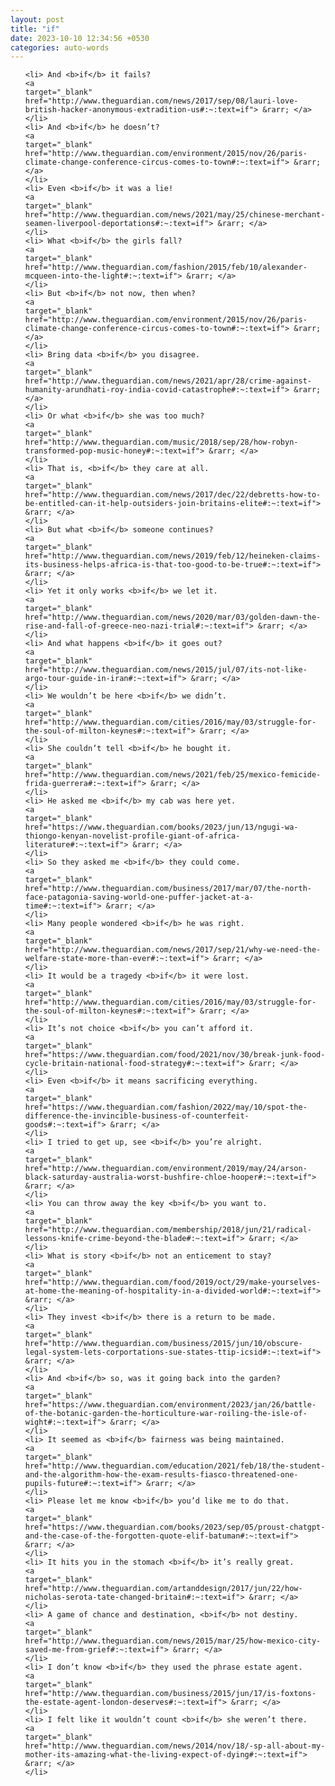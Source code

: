 ```yaml
---
layout: post
title: "if"
date: 2023-10-10 12:34:56 +0530
categories: auto-words
---
```

<ol>

    <li> And <b>if</b> it fails?
    <a 
    target="_blank" 
    href="http://www.theguardian.com/news/2017/sep/08/lauri-love-british-hacker-anonymous-extradition-us#:~:text=if"> &rarr; </a>
    </li>
    <li> And <b>if</b> he doesn’t?
    <a 
    target="_blank" 
    href="http://www.theguardian.com/environment/2015/nov/26/paris-climate-change-conference-circus-comes-to-town#:~:text=if"> &rarr; </a>
    </li>
    <li> Even <b>if</b> it was a lie!
    <a 
    target="_blank" 
    href="http://www.theguardian.com/news/2021/may/25/chinese-merchant-seamen-liverpool-deportations#:~:text=if"> &rarr; </a>
    </li>
    <li> What <b>if</b> the girls fall?
    <a 
    target="_blank" 
    href="http://www.theguardian.com/fashion/2015/feb/10/alexander-mcqueen-into-the-light#:~:text=if"> &rarr; </a>
    </li>
    <li> But <b>if</b> not now, then when?
    <a 
    target="_blank" 
    href="http://www.theguardian.com/environment/2015/nov/26/paris-climate-change-conference-circus-comes-to-town#:~:text=if"> &rarr; </a>
    </li>
    <li> Bring data <b>if</b> you disagree.
    <a 
    target="_blank" 
    href="http://www.theguardian.com/news/2021/apr/28/crime-against-humanity-arundhati-roy-india-covid-catastrophe#:~:text=if"> &rarr; </a>
    </li>
    <li> Or what <b>if</b> she was too much?
    <a 
    target="_blank" 
    href="http://www.theguardian.com/music/2018/sep/28/how-robyn-transformed-pop-music-honey#:~:text=if"> &rarr; </a>
    </li>
    <li> That is, <b>if</b> they care at all.
    <a 
    target="_blank" 
    href="http://www.theguardian.com/news/2017/dec/22/debretts-how-to-be-entitled-can-it-help-outsiders-join-britains-elite#:~:text=if"> &rarr; </a>
    </li>
    <li> But what <b>if</b> someone continues?
    <a 
    target="_blank" 
    href="http://www.theguardian.com/news/2019/feb/12/heineken-claims-its-business-helps-africa-is-that-too-good-to-be-true#:~:text=if"> &rarr; </a>
    </li>
    <li> Yet it only works <b>if</b> we let it.
    <a 
    target="_blank" 
    href="http://www.theguardian.com/news/2020/mar/03/golden-dawn-the-rise-and-fall-of-greece-neo-nazi-trial#:~:text=if"> &rarr; </a>
    </li>
    <li> And what happens <b>if</b> it goes out?
    <a 
    target="_blank" 
    href="http://www.theguardian.com/news/2015/jul/07/its-not-like-argo-tour-guide-in-iran#:~:text=if"> &rarr; </a>
    </li>
    <li> We wouldn’t be here <b>if</b> we didn’t.
    <a 
    target="_blank" 
    href="http://www.theguardian.com/cities/2016/may/03/struggle-for-the-soul-of-milton-keynes#:~:text=if"> &rarr; </a>
    </li>
    <li> She couldn’t tell <b>if</b> he bought it.
    <a 
    target="_blank" 
    href="http://www.theguardian.com/news/2021/feb/25/mexico-femicide-frida-guerrera#:~:text=if"> &rarr; </a>
    </li>
    <li> He asked me <b>if</b> my cab was here yet.
    <a 
    target="_blank" 
    href="https://www.theguardian.com/books/2023/jun/13/ngugi-wa-thiongo-kenyan-novelist-profile-giant-of-africa-literature#:~:text=if"> &rarr; </a>
    </li>
    <li> So they asked me <b>if</b> they could come.
    <a 
    target="_blank" 
    href="http://www.theguardian.com/business/2017/mar/07/the-north-face-patagonia-saving-world-one-puffer-jacket-at-a-time#:~:text=if"> &rarr; </a>
    </li>
    <li> Many people wondered <b>if</b> he was right.
    <a 
    target="_blank" 
    href="http://www.theguardian.com/news/2017/sep/21/why-we-need-the-welfare-state-more-than-ever#:~:text=if"> &rarr; </a>
    </li>
    <li> It would be a tragedy <b>if</b> it were lost.
    <a 
    target="_blank" 
    href="http://www.theguardian.com/cities/2016/may/03/struggle-for-the-soul-of-milton-keynes#:~:text=if"> &rarr; </a>
    </li>
    <li> It’s not choice <b>if</b> you can’t afford it.
    <a 
    target="_blank" 
    href="https://www.theguardian.com/food/2021/nov/30/break-junk-food-cycle-britain-national-food-strategy#:~:text=if"> &rarr; </a>
    </li>
    <li> Even <b>if</b> it means sacrificing everything.
    <a 
    target="_blank" 
    href="https://www.theguardian.com/fashion/2022/may/10/spot-the-difference-the-invincible-business-of-counterfeit-goods#:~:text=if"> &rarr; </a>
    </li>
    <li> I tried to get up, see <b>if</b> you’re alright.
    <a 
    target="_blank" 
    href="http://www.theguardian.com/environment/2019/may/24/arson-black-saturday-australia-worst-bushfire-chloe-hooper#:~:text=if"> &rarr; </a>
    </li>
    <li> You can throw away the key <b>if</b> you want to.
    <a 
    target="_blank" 
    href="http://www.theguardian.com/membership/2018/jun/21/radical-lessons-knife-crime-beyond-the-blade#:~:text=if"> &rarr; </a>
    </li>
    <li> What is story <b>if</b> not an enticement to stay?
    <a 
    target="_blank" 
    href="http://www.theguardian.com/food/2019/oct/29/make-yourselves-at-home-the-meaning-of-hospitality-in-a-divided-world#:~:text=if"> &rarr; </a>
    </li>
    <li> They invest <b>if</b> there is a return to be made.
    <a 
    target="_blank" 
    href="http://www.theguardian.com/business/2015/jun/10/obscure-legal-system-lets-corportations-sue-states-ttip-icsid#:~:text=if"> &rarr; </a>
    </li>
    <li> And <b>if</b> so, was it going back into the garden?
    <a 
    target="_blank" 
    href="https://www.theguardian.com/environment/2023/jan/26/battle-of-the-botanic-garden-the-horticulture-war-roiling-the-isle-of-wight#:~:text=if"> &rarr; </a>
    </li>
    <li> It seemed as <b>if</b> fairness was being maintained.
    <a 
    target="_blank" 
    href="http://www.theguardian.com/education/2021/feb/18/the-student-and-the-algorithm-how-the-exam-results-fiasco-threatened-one-pupils-future#:~:text=if"> &rarr; </a>
    </li>
    <li> Please let me know <b>if</b> you’d like me to do that.
    <a 
    target="_blank" 
    href="https://www.theguardian.com/books/2023/sep/05/proust-chatgpt-and-the-case-of-the-forgotten-quote-elif-batuman#:~:text=if"> &rarr; </a>
    </li>
    <li> It hits you in the stomach <b>if</b> it’s really great.
    <a 
    target="_blank" 
    href="http://www.theguardian.com/artanddesign/2017/jun/22/how-nicholas-serota-tate-changed-britain#:~:text=if"> &rarr; </a>
    </li>
    <li> A game of chance and destination, <b>if</b> not destiny.
    <a 
    target="_blank" 
    href="http://www.theguardian.com/news/2015/mar/25/how-mexico-city-saved-me-from-grief#:~:text=if"> &rarr; </a>
    </li>
    <li> I don’t know <b>if</b> they used the phrase estate agent.
    <a 
    target="_blank" 
    href="http://www.theguardian.com/business/2015/jun/17/is-foxtons-the-estate-agent-london-deserves#:~:text=if"> &rarr; </a>
    </li>
    <li> I felt like it wouldn’t count <b>if</b> she weren’t there.
    <a 
    target="_blank" 
    href="http://www.theguardian.com/news/2014/nov/18/-sp-all-about-my-mother-its-amazing-what-the-living-expect-of-dying#:~:text=if"> &rarr; </a>
    </li>